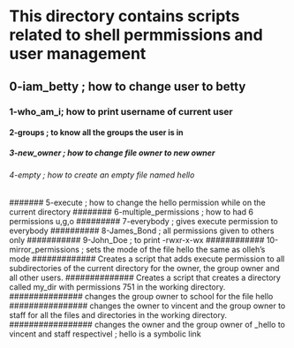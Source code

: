 # This directory contains scripts related to shell permmissions and user management
## 0-iam_betty ; how to change user to betty
### 1-who_am_i; how to print username of current user
#### 2-groups ; to know all the groups the user is in
##### 3-new_owner ; how to change file owner to new owner
###### 4-empty ; how to create an empty file named hello
####### 5-execute ; how to change the hello permission while on the current directory
######## 6-multiple_permissions ; how to had 6 permissions u,g,o
######### 7-everybody ; gives execute permission to everybody
########## 8-James_Bond ; all permissions given to others only
########### 9-John_Doe ; to print -rwxr-x-wx
############ 10-mirror_permissions ; sets the mode of the file hello the same as olleh’s mode
############# Creates a script that adds execute permission to all subdirectories of the current directory for the owner, the group owner and all other users.
############## Creates a script that creates a directory called my_dir with permissions 751 in the working directory.
############### changes the group owner to school for the file hello
################ changes the owner to vincent and the group owner to staff for all the files and directories in the working directory.
################# changes the owner and the group owner of _hello to vincent and staff respectivel ; hello is a symbolic link
